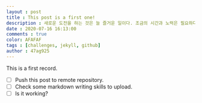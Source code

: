 ```yaml
---
layout : post
title : This post is a first one!
description : 새로운 도전을 하는 것은 늘 즐거운 일이다. 조금의 시간과 노력은 필요하다.
date : 2020-07-16 16:13:00 
comments : true
color: AFAFAF
tags : [challenges, jekyll, github]
author : 47ag925
---
```


This is a first record.

- [ ] Push this post to remote repository.
- [ ] Check some markdown writing skills to upload.
- [ ] Is it working? 
